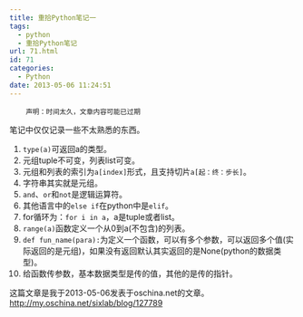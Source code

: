 ```yaml
---
title: 重拾Python笔记一
tags:
  - python
  - 重拾Python笔记
url: 71.html
id: 71
categories:
  - Python
date: 2013-05-06 11:24:51
---
```


        声明：时间太久，文章内容可能已过期

笔记中仅仅记录一些不太熟悉的东西。

1.  `type(a)`可返回a的类型。
2.  元组tuple不可变，列表list可变。
3.  元组和列表的索引为`a[index]`形式，且支持切片`a[起：终：步长]`。
4.  字符串其实就是元组。
5.  `and`、`or`和`not`是逻辑运算符。
6.  其他语言中的`else if`在python中是`elif`。
7.  for循环为：`for i in a`，a是tuple或者list。
8.  `range(a)`函数定义一个从0到a(不包含)的列表。
9.  `def fun_name(para):`为定义一个函数，可以有多个参数，可以返回多个值(实际返回的是元组)，如果没有返回默认其实返回的是None(python的数据类型)。
10.  给函数传参数，基本数据类型是传的值，其他的是传的指针。

这篇文章是我于2013-05-06发表于oschina.net的文章。http://my.oschina.net/sixlab/blog/127789